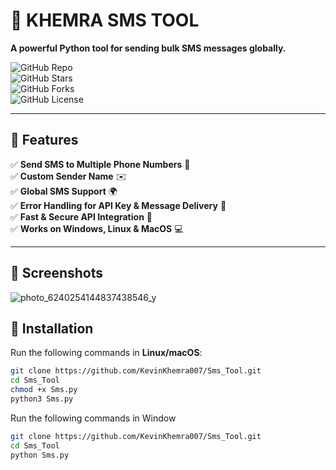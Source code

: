 # 🚀 KHEMRA SMS TOOL  

**A powerful Python tool for sending bulk SMS messages globally.**  

![GitHub Repo](https://img.shields.io/github/repo-size/KevinKhemra007/Sms_Tool)  
![GitHub Stars](https://img.shields.io/github/stars/KevinKhemra007/Sms_Tool?style=social)  
![GitHub Forks](https://img.shields.io/github/forks/KevinKhemra007/Sms_Tool?style=social)  
![GitHub License](https://img.shields.io/github/license/KevinKhemra007/Sms_Tool)  

---

## 📌 Features  
✅ **Send SMS to Multiple Phone Numbers** 📲  
✅ **Custom Sender Name** ✉️  
✅ **Global SMS Support** 🌍  
✅ **Error Handling for API Key & Message Delivery** 🚨  
✅ **Fast & Secure API Integration** 🔑  
✅ **Works on Windows, Linux & MacOS** 💻  

---

## 📸 Screenshots  

![photo_6240254144837438546_y](https://github.com/user-attachments/assets/3e1cc671-0a3a-467e-ae49-9fd0ec80178b)


## 🔧 Installation  

Run the following commands in **Linux/macOS**:  

```bash
git clone https://github.com/KevinKhemra007/Sms_Tool.git
cd Sms_Tool
chmod +x Sms.py
python3 Sms.py
```
Run the following commands in Window
```bash
git clone https://github.com/KevinKhemra007/Sms_Tool.git
cd Sms_Tool
python Sms.py
